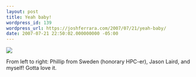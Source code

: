 ```yaml
---
layout: post
title: Yeah baby!
wordpress_id: 139
wordpress_url: https://joshferrara.com/2007/07/21/yeah-baby/
date: 2007-07-21 22:50:02.000000000 -05:00
---
```

<!--Mime Type of File is image/jpeg -->

<a href="https://joshferrara.com/wp-photos/20070721-235002-1.jpg"><img src="https://joshferrara.com/wp-photos/thumb.20070721-235002-1.jpg" /></a>

From left to right: Phillip from Sweden (honorary HPC-er), Jason Laird, and myself!  Gotta love it.
